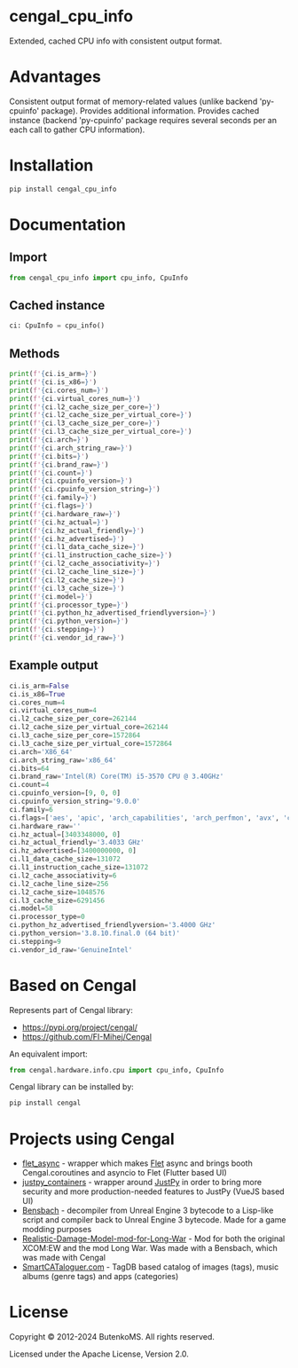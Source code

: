 # cengal_cpu_info

Extended, cached CPU info with consistent output format.

# Advantages

Consistent output format of memory-related values (unlike backend 'py-cpuinfo' package). Provides additional information. Provides cached instance (backend 'py-cpuinfo' package requires several seconds per an each call to gather CPU information).

# Installation

```bash
pip install cengal_cpu_info
```

# Documentation

## Import

```python
from cengal_cpu_info import cpu_info, CpuInfo
```

## Cached instance

```python
ci: CpuInfo = cpu_info()
```

## Methods

```python
print(f'{ci.is_arm=}')
print(f'{ci.is_x86=}')
print(f'{ci.cores_num=}')
print(f'{ci.virtual_cores_num=}')
print(f'{ci.l2_cache_size_per_core=}')
print(f'{ci.l2_cache_size_per_virtual_core=}')
print(f'{ci.l3_cache_size_per_core=}')
print(f'{ci.l3_cache_size_per_virtual_core=}')
print(f'{ci.arch=}')
print(f'{ci.arch_string_raw=}')
print(f'{ci.bits=}')
print(f'{ci.brand_raw=}')
print(f'{ci.count=}')
print(f'{ci.cpuinfo_version=}')
print(f'{ci.cpuinfo_version_string=}')
print(f'{ci.family=}')
print(f'{ci.flags=}')
print(f'{ci.hardware_raw=}')
print(f'{ci.hz_actual=}')
print(f'{ci.hz_actual_friendly=}')
print(f'{ci.hz_advertised=}')
print(f'{ci.l1_data_cache_size=}')
print(f'{ci.l1_instruction_cache_size=}')
print(f'{ci.l2_cache_associativity=}')
print(f'{ci.l2_cache_line_size=}')
print(f'{ci.l2_cache_size=}')
print(f'{ci.l3_cache_size=}')
print(f'{ci.model=}')
print(f'{ci.processor_type=}')
print(f'{ci.python_hz_advertised_friendlyversion=}')
print(f'{ci.python_version=}')
print(f'{ci.stepping=}')
print(f'{ci.vendor_id_raw=}')
```

## Example output

```python
ci.is_arm=False
ci.is_x86=True
ci.cores_num=4
ci.virtual_cores_num=4
ci.l2_cache_size_per_core=262144
ci.l2_cache_size_per_virtual_core=262144
ci.l3_cache_size_per_core=1572864
ci.l3_cache_size_per_virtual_core=1572864
ci.arch='X86_64'
ci.arch_string_raw='x86_64'
ci.bits=64
ci.brand_raw='Intel(R) Core(TM) i5-3570 CPU @ 3.40GHz'
ci.count=4
ci.cpuinfo_version=[9, 0, 0]
ci.cpuinfo_version_string='9.0.0'
ci.family=6
ci.flags=['aes', 'apic', 'arch_capabilities', 'arch_perfmon', 'avx', 'clflush', 'cmov', 'constant_tsc', 'cpuid', 'cx16', 'cx8', 'de', 'erms', 'f16c', 'flush_l1d', 'fpu', 'fsgsbase', 'fxsr', 'ht', 'hypervisor', 'ibpb', 'ibrs', 'lahf_lm', 'lm', 'mca', 'mce', 'md_clear', 'mmx', 'msr', 'mtrr', 'nopl', 'nx', 'osxsave', 'pae', 'pat', 'pcid', 'pclmulqdq', 'pdcm', 'pge', 'pni', 'popcnt', 'pse', 'pse36', 'pti', 'rdrand', 'rdrnd', 'rdtscp', 'rep_good', 'sep', 'smep', 'ss', 'ssbd', 'sse', 'sse2', 'sse4_1', 'sse4_2', 'ssse3', 'stibp', 'syscall', 'tsc', 'vme', 'xsave', 'xsaveopt', 'xtopology']
ci.hardware_raw=''
ci.hz_actual=[3403348000, 0]
ci.hz_actual_friendly='3.4033 GHz'
ci.hz_advertised=[3400000000, 0]
ci.l1_data_cache_size=131072
ci.l1_instruction_cache_size=131072
ci.l2_cache_associativity=6
ci.l2_cache_line_size=256
ci.l2_cache_size=1048576
ci.l3_cache_size=6291456
ci.model=58
ci.processor_type=0
ci.python_hz_advertised_friendlyversion='3.4000 GHz'
ci.python_version='3.8.10.final.0 (64 bit)'
ci.stepping=9
ci.vendor_id_raw='GenuineIntel'
```

# Based on Cengal

Represents part of Cengal library:
* https://pypi.org/project/cengal/
* https://github.com/FI-Mihej/Cengal

An equivalent import:
```python
from cengal.hardware.info.cpu import cpu_info, CpuInfo
```

Cengal library can be installed by:

```bash
pip install cengal
```


# Projects using Cengal

* [flet_async](https://github.com/FI-Mihej/flet_async) - wrapper which makes [Flet](https://github.com/flet-dev/flet) async and brings booth Cengal.coroutines and asyncio to Flet (Flutter based UI)
* [justpy_containers](https://github.com/FI-Mihej/justpy_containers) - wrapper around [JustPy](https://github.com/justpy-org/justpy) in order to bring more security and more production-needed features to JustPy (VueJS based UI)
* [Bensbach](https://github.com/FI-Mihej/Bensbach) - decompiler from Unreal Engine 3 bytecode to a Lisp-like script and compiler back to Unreal Engine 3 bytecode. Made for a game modding purposes
* [Realistic-Damage-Model-mod-for-Long-War](https://github.com/FI-Mihej/Realistic-Damage-Model-mod-for-Long-War) - Mod for both the original XCOM:EW and the mod Long War. Was made with a Bensbach, which was made with Cengal
* [SmartCATaloguer.com](http://www.smartcataloguer.com/index.html) - TagDB based catalog of images (tags), music albums (genre tags) and apps (categories)

# License

Copyright © 2012-2024 ButenkoMS. All rights reserved.

Licensed under the Apache License, Version 2.0.
